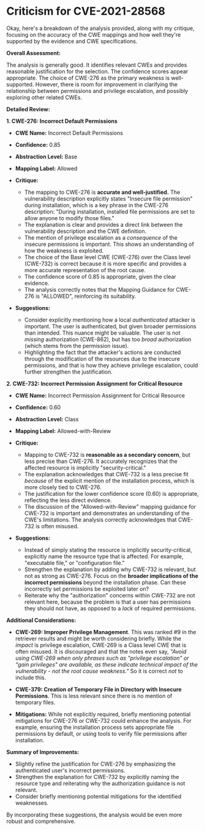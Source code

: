 # Criticism for CVE-2021-28568

Okay, here's a breakdown of the analysis provided, along with my critique, focusing on the accuracy of the CWE mappings and how well they're supported by the evidence and CWE specifications.

**Overall Assessment:**

The analysis is generally good. It identifies relevant CWEs and provides reasonable justification for the selection. The confidence scores appear appropriate. The choice of CWE-276 as the primary weakness is well-supported. However, there is room for improvement in clarifying the relationship between permissions and privilege escalation, and possibly exploring other related CWEs.

**Detailed Review:**

**1. CWE-276: Incorrect Default Permissions**

*   **CWE Name:** Incorrect Default Permissions
*   **Confidence:** 0.85
*   **Abstraction Level:** Base
*   **Mapping Label:** Allowed

*   **Critique:**

    *   The mapping to CWE-276 is **accurate and well-justified.** The vulnerability description explicitly states "Insecure file permission" during installation, which is a key phrase in the CWE-276 description: "During installation, installed file permissions are set to allow anyone to modify those files."
    *   The explanation is clear and provides a direct link between the vulnerability description and the CWE definition.
    *   The mention of privilege escalation as a *consequence* of the insecure permissions is important. This shows an understanding of how the weakness is exploited.
    *   The choice of the Base level CWE (CWE-276) over the Class level (CWE-732) is correct because it is more specific and provides a more accurate representation of the root cause.
    *   The confidence score of 0.85 is appropriate, given the clear evidence.
    *   The analysis correctly notes that the Mapping Guidance for CWE-276 is "ALLOWED", reinforcing its suitability.

*   **Suggestions:**

    *   Consider explicitly mentioning how a local *authenticated* attacker is important. The user is authenticated, but given broader permissions than intended. This nuance might be valuable.  The user is not *missing* authorization (CWE-862), but has too *broad* authorization (which stems from the permission issue).
    *   Highlighting the fact that the attacker's actions are conducted through the modification of the resources due to the insecure permissions, and that is how they achieve privilege escalation, could further strengthen the justification.

**2. CWE-732: Incorrect Permission Assignment for Critical Resource**

*   **CWE Name:** Incorrect Permission Assignment for Critical Resource
*   **Confidence:** 0.60
*   **Abstraction Level:** Class
*   **Mapping Label:** Allowed-with-Review

*   **Critique:**

    *   Mapping to CWE-732 is **reasonable as a secondary concern**, but less precise than CWE-276. It accurately recognizes that the affected resource is implicitly "security-critical."
    *   The explanation acknowledges that CWE-732 is a less precise fit *because* of the explicit mention of the installation process, which is more closely tied to CWE-276.
    *   The justification for the lower confidence score (0.60) is appropriate, reflecting the less direct evidence.
    *   The discussion of the "Allowed-with-Review" mapping guidance for CWE-732 is important and demonstrates an understanding of the CWE's limitations.  The analysis correctly acknowledges that CWE-732 is often misused.

*   **Suggestions:**

    *   Instead of simply stating the resource is implicitly security-critical, explicitly name the resource type that is affected. For example, "executable file," or "configuration file."
    *   Strengthen the explanation by adding why CWE-732 is relevant, but not as strong as CWE-276. Focus on the **broader implications of the incorrect permissions** beyond the installation phase. Can these incorrectly set permissions be exploited later on?
    *   Reiterate why the "authorization" concerns within CWE-732 are not relevant here, because the problem is that a user has permissions they should not have, as opposed to a *lack* of required permissions.

**Additional Considerations:**

*   **CWE-269: Improper Privilege Management**.  This was ranked #9 in the retriever results and might be worth considering briefly.  While the *impact* is privilege escalation, CWE-269 is a Class level CWE that is often misused. It is discouraged and that the notes even say, *"Avoid using CWE-269 when only phrases such as "privilege escalation" or "gain privileges" are available, as these indicate technical impact of the vulnerability - not the root cause weakness."* So it is correct *not* to include this.

*   **CWE-379: Creation of Temporary File in Directory with Insecure Permissions**. This is less relevant since there is no mention of temporary files.

*   **Mitigations:** While not explicitly required, briefly mentioning potential mitigations for CWE-276 or CWE-732 could enhance the analysis. For example, ensuring the installation process sets appropriate file permissions by default, or using tools to verify file permissions after installation.

**Summary of Improvements:**

*   Slightly refine the justification for CWE-276 by emphasizing the authenticated user's incorrect permissions.
*   Strengthen the explanation for CWE-732 by explicitly naming the resource type and reiterating why the authorization guidance is not relevant.
*   Consider briefly mentioning potential mitigations for the identified weaknesses.

By incorporating these suggestions, the analysis would be even more robust and comprehensive.
